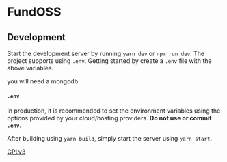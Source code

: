 # FundOSS

## Development

Start the development server by running `yarn dev` or `npm run dev`. The project supports using `.env`. Getting started by create a `.env` file with the above variables.

you will need a mongodb 

#### `.env`

In production, it is recommended to set the environment variables using the options provided by your cloud/hosting providers. **Do not use or commit `.env`**.

After building using `yarn build`, simply start the server using `yarn start`.

[GPLv3](LICENSE)
  
